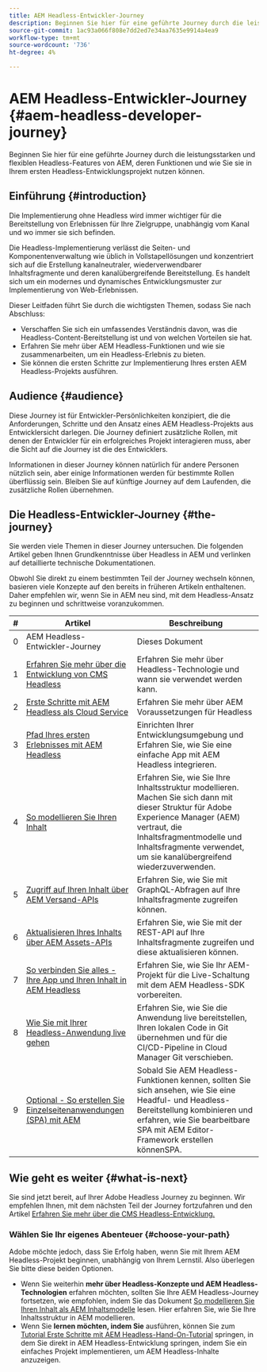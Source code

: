 ```yaml
---
title: AEM Headless-Entwickler-Journey
description: Beginnen Sie hier für eine geführte Journey durch die leistungsstarken und flexiblen Headless-Features von AEM, deren Funktionen und wie Sie sie bei Ihrem ersten Entwicklungsprojekt nutzen können.
source-git-commit: 1ac93a066f808e7dd2ed7e34aa7635e9914a4ea9
workflow-type: tm+mt
source-wordcount: '736'
ht-degree: 4%

---
```



# AEM Headless-Entwickler-Journey {#aem-headless-developer-journey}

Beginnen Sie hier für eine geführte Journey durch die leistungsstarken und flexiblen Headless-Features von AEM, deren Funktionen und wie Sie sie in Ihrem ersten Headless-Entwicklungsprojekt nutzen können.

## Einführung {#introduction}

Die Implementierung ohne Headless wird immer wichtiger für die Bereitstellung von Erlebnissen für Ihre Zielgruppe, unabhängig vom Kanal und wo immer sie sich befinden.

Die Headless-Implementierung verlässt die Seiten- und Komponentenverwaltung wie üblich in Vollstapellösungen und konzentriert sich auf die Erstellung kanalneutraler, wiederverwendbarer Inhaltsfragmente und deren kanalübergreifende Bereitstellung. Es handelt sich um ein modernes und dynamisches Entwicklungsmuster zur Implementierung von Web-Erlebnissen.

Dieser Leitfaden führt Sie durch die wichtigsten Themen, sodass Sie nach Abschluss:

* Verschaffen Sie sich ein umfassendes Verständnis davon, was die Headless-Content-Bereitstellung ist und von welchen Vorteilen sie hat.
* Erfahren Sie mehr über AEM Headless-Funktionen und wie sie zusammenarbeiten, um ein Headless-Erlebnis zu bieten.
* Sie können die ersten Schritte zur Implementierung Ihres ersten AEM Headless-Projekts ausführen.

## Audience {#audience}

Diese Journey ist für Entwickler-Persönlichkeiten konzipiert, die die Anforderungen, Schritte und den Ansatz eines AEM Headless-Projekts aus Entwicklersicht darlegen. Die Journey definiert zusätzliche Rollen, mit denen der Entwickler für ein erfolgreiches Projekt interagieren muss, aber die Sicht auf die Journey ist die des Entwicklers.

Informationen in dieser Journey können natürlich für andere Personen nützlich sein, aber einige Informationen werden für bestimmte Rollen überflüssig sein. Bleiben Sie auf künftige Journey auf dem Laufenden, die zusätzliche Rollen übernehmen.

## Die Headless-Entwickler-Journey {#the-journey}

Sie werden viele Themen in dieser Journey untersuchen. Die folgenden Artikel geben Ihnen Grundkenntnisse über Headless in AEM und verlinken auf detaillierte technische Dokumentationen.

Obwohl Sie direkt zu einem bestimmten Teil der Journey wechseln können, basieren viele Konzepte auf den bereits in früheren Artikeln enthaltenen. Daher empfehlen wir, wenn Sie in AEM neu sind, mit dem Headless-Ansatz zu beginnen und schrittweise voranzukommen.

| # | Artikel | Beschreibung |
|---|---|---|
| 0 | AEM Headless-Entwickler-Journey | Dieses Dokument |
| 1 | [Erfahren Sie mehr über die Entwicklung von CMS Headless](learn-about.md) | Erfahren Sie mehr über Headless-Technologie und wann sie verwendet werden kann. |
| 2 | [Erste Schritte mit AEM Headless als Cloud Service](getting-started.md) | Erfahren Sie mehr über AEM Voraussetzungen für Headless |
| 3 | [Pfad Ihres ersten Erlebnisses mit AEM Headless](path-to-first-experience.md) | Einrichten Ihrer Entwicklungsumgebung und Erfahren Sie, wie Sie eine einfache App mit AEM Headless integrieren. |
| 4 | [So modellieren Sie Ihren Inhalt](model-your-content.md) | Erfahren Sie, wie Sie Ihre Inhaltsstruktur modellieren. Machen Sie sich dann mit dieser Struktur für Adobe Experience Manager (AEM) vertraut, die Inhaltsfragmentmodelle und Inhaltsfragmente verwendet, um sie kanalübergreifend wiederzuverwenden. |
| 5 | [Zugriff auf Ihren Inhalt über AEM Versand-APIs](access-your-content.md) | Erfahren Sie, wie Sie mit GraphQL-Abfragen auf Ihre Inhaltsfragmente zugreifen können. |
| 6 | [Aktualisieren Ihres Inhalts über AEM Assets-APIs](update-your-content.md) | Erfahren Sie, wie Sie mit der REST-API auf Ihre Inhaltsfragmente zugreifen und diese aktualisieren können. |
| 7 | [So verbinden Sie alles - Ihre App und Ihren Inhalt in AEM Headless](put-it-all-together.md) | Erfahren Sie, wie Sie Ihr AEM-Projekt für die Live-Schaltung mit dem AEM Headless-SDK vorbereiten. |
| 8 | [Wie Sie mit Ihrer Headless-Anwendung live gehen](go-live.md) | Erfahren Sie, wie Sie die Anwendung live bereitstellen, Ihren lokalen Code in Git übernehmen und für die CI/CD-Pipeline in Cloud Manager Git verschieben. |
| 9 | [Optional - So erstellen Sie Einzelseitenanwendungen (SPA) mit AEM](create-spa.md) | Sobald Sie AEM Headless-Funktionen kennen, sollten Sie sich ansehen, wie Sie eine Headful- und Headless-Bereitstellung kombinieren und erfahren, wie Sie bearbeitbare SPA mit AEM Editor-Framework erstellen könnenSPA. |

## Wie geht es weiter {#what-is-next}

Sie sind jetzt bereit, auf Ihrer Adobe Headless Journey zu beginnen. Wir empfehlen Ihnen, mit dem nächsten Teil der Journey fortzufahren und den Artikel [Erfahren Sie mehr über die CMS Headless-Entwicklung.](learn-about.md)

### Wählen Sie Ihr eigenes Abenteuer {#choose-your-path}

Adobe möchte jedoch, dass Sie Erfolg haben, wenn Sie mit Ihrem AEM Headless-Projekt beginnen, unabhängig von Ihrem Lernstil. Also überlegen Sie bitte diese beiden Optionen.

* Wenn Sie weiterhin **mehr über Headless-Konzepte und AEM Headless-Technologien** erfahren möchten, sollten Sie Ihre AEM Headless-Journey fortsetzen, wie empfohlen, indem Sie das Dokument [So modellieren Sie Ihren Inhalt als AEM Inhaltsmodelle](model-your-content.md) lesen. Hier erfahren Sie, wie Sie Ihre Inhaltsstruktur in AEM modellieren.
* Wenn Sie **lernen möchten, indem Sie** ausführen, können Sie zum [Tutorial Erste Schritte mit AEM Headless-Hand-On-Tutorial](https://experienceleague.adobe.com/docs/experience-manager-learn/getting-started-with-aem-headless/graphql/multi-step/overview.html) springen, in dem Sie direkt in AEM Headless-Entwicklung springen, indem Sie ein einfaches Projekt implementieren, um AEM Headless-Inhalte anzuzeigen.
